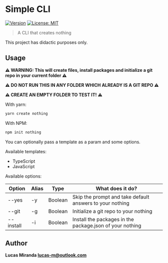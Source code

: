 # Simple CLI
[![Version](https://img.shields.io/npm/v/create-nothing.svg)](https://www.npmjs.com/package/create-nothing)
[![License: MIT](https://img.shields.io/badge/License-MIT-yellow.svg)](#)

> A CLI that creates nothing

This project has didactic purposes only.

## Usage

**:warning: WARNING: This will create files, install packages and initialize a git repo in your current folder :warning:**

**:warning: DO NOT RUN THIS IN ANY FOLDER WHICH ALREADY IS A GIT REPO :warning:**

**:warning: CREATE AN EMPTY FOLDER TO TEST IT! :warning:**

With yarn:

```sh
yarn create nothing
```

With NPM:

```sh
npm init nothing
```

You can optionally pass a template as a param and some options.

Available templates:

- TypeScript
- JavaScript

Available options:

| Option | Alias | Type | What does it do? |
|----|---|---|---|
| --yes | -y | Boolean | Skip the prompt and take default answers to your nothing |
| --git | -g | Boolean | Initialize a git repo to your nothing |
| --install | -i | Boolean | Install the packages in the package.json of your nothing |


## Author

**Lucas Miranda <lucas-m@outlook.com>**
